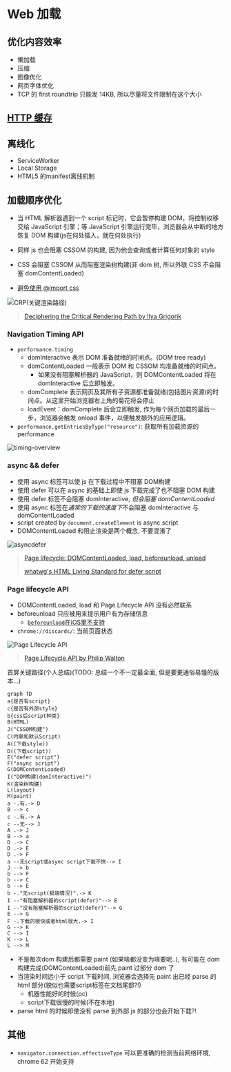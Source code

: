 # Web 加载

## 优化内容效率

* 懒加载
* 压缩
* 图像优化
* 网页字体优化
* TCP 的 first roundtrip 只能发 14KB, 所以尽量将文件限制在这个大小

## [HTTP 缓存](2016-02-24-http-cache.md)

## 离线化

* ServiceWorker
* Local Storage
* HTML5 的manifest离线机制

## 加载顺序优化

* 当 HTML 解析器遇到一个 script 标记时，它会暂停构建 DOM，将控制权移交给 JavaScript 引擎；等 JavaScript 引擎运行完毕，浏览器会从中断的地方恢复 DOM 构建(js在何处插入，就在何处执行)
* 同样 js 也会阻塞 CSSOM 的构建, 因为他会查询或者计算任何对象的 style
* CSS 会阻塞 CSSOM 从而阻塞渲染树构建(非 dom 树, 所以外联 CSS 不会阻塞 domContentLoaded)

* [避免使用 @import css](https://www.qianduan.net/high-performance-web-site-do-not-use-import/)

![CRP(关键渲染路径)](http://www.igvita.com/posts/12/doc-render-js.png)

> [Deciphering the Critical Rendering Path by Ilya Grigorik](https://calendar.perfplanet.com/2012/deciphering-the-critical-rendering-path/)

### Navigation Timing API

* `performance.timing`
  * domInteractive 表示 DOM 准备就绪的时间点。(DOM tree ready)
  * domContentLoaded 一般表示 DOM 和 CSSOM 均准备就绪的时间点。
    * 如果没有阻塞解析器的 JavaScript，则 DOMContentLoaded 将在 domInteractive 后立即触发。
  * domComplete 表示网页及其所有子资源都准备就绪(包括图片资源)的时间点。从这里开始浏览器右上角的菊花将会停止
  * loadEvent：domComplete 后会立即触发, 作为每个网页加载的最后一步，浏览器会触发 onload 事件，以便触发额外的应用逻辑。
* `performance.getEntriesByType("resource")`: 获取所有加载资源的 performance

![timing-overview](https://www.w3.org/TR/navigation-timing/timing-overview.png)

### async && defer

* 使用 async 标签可以使 js 在下载过程中不阻塞 DOM构建
* 使用 defer 可以在 async 的基础上即使 js 下载完成了也不阻塞 DOM 构建
* 使用 defer 标签不会阻塞 domInteractive, *但会阻塞 domContentLoaded*
* 使用 async 标签在*通常的下载的速度下*不会阻塞 domInteractive 与 domContentLoaded
* script created by `document.createElement` is async script
* DOMContentLoaded 和阻止渲染是两个概念, 不要混淆了

![asyncdefer](https://html.spec.whatwg.org/images/asyncdefer.svg)
> [Page lifecycle: DOMContentLoaded, load, beforeunload, unload](http://javascript.info/tutorial/onload-ondomcontentloaded)
>
> [whatwg's HTML Living Standard for defer script](https://html.spec.whatwg.org/multipage/scripting.html#attr-script-defer)

### Page lifecycle API

* DOMContentLoaded, load 和 Page Lifecycle API 没有必然联系
* beforeunload 只应被用来提示用户有为存储信息
  * [`beforeunload`在iOS里不支持](https://stackoverflow.com/questions/3239834/window-onbeforeunload-not-working-on-the-ipad)
* `chrome://discards/`: 当前页面状态

![Page Lifecycle API](https://developers.google.com/web/updates/images/2018/07/page-lifecycle-api-state-event-flow.png)
> [Page Lifecycle API by Philip Walton](https://developers.google.com/web/updates/2018/07/page-lifecycle-api#developer-recommendations-for-each-state)

首屏关键路径(个人总结)(TODO: 总结一个不一定最全面, 但是要更通俗易懂的版本...)

```mermaid
graph TD
a{是否有script}
c{是否有外部style}
b{css后script种类}
B(HTML)
J("CSSOM构建")
C(内联和默认Script)
A((下载style))
D((下载script))
E("defer script")
F("async script")
G(DOMContentLoaded)
I("DOM构建(domInteractive)")
K(渲染树构建)
L(layout)
M(paint)
a -.有.-> D
B --> c
c -.有.-> A
c --无--> J
A .-> J
B --> a
D .-> C
D .-> E
D .-> F
a --无script或async script下载不快--> I
J --> b
b --> F
b --> C
b --> E
b -."无script(极端情况)".-> K
I --"有阻塞解析器的script(defer)"--> E
I --"没有阻塞解析器的script(defer)"--> G
E --> G
F -.下载的很快或者html很大.-> I
G --> K
C --> I
K --> L
L --> M
```

* 不是每次dom 构建后都需要 paint (如果啥都没变为啥要呢..), 有可能在 dom 构建完成(DOMContentLoaded)前先 paint 过部分 dom 了
* 当渲染时间远小于 script 下载时间, 浏览器会选择先 paint 出已经 parse 的 html 部分(貌似也需要script标签在文档尾部?!)
  * 机器性能好的时候(pc)
  * script下载很慢的时候(不在本地)
* parse html 的时候即使没有 parse 到外部 js 的部分也会开始下载?!

## 其他

* `navigator.connection.effectiveType` 可以更准确的检测当前网络环境, chrome 62 开始支持
